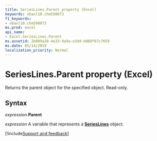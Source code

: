 ```yaml
---
title: SeriesLines.Parent property (Excel)
keywords: vbaxl10.chm598073
f1_keywords:
- vbaxl10.chm598073
ms.prod: excel
api_name:
- Excel.SeriesLines.Parent
ms.assetid: 2b009a28-4e33-9a9a-e3dd-b088f67c7659
ms.date: 05/14/2019
localization_priority: Normal
---
```



# SeriesLines.Parent property (Excel)

Returns the parent object for the specified object. Read-only.


## Syntax

_expression_.**Parent**

_expression_ A variable that represents a **[SeriesLines](Excel.SeriesLines(object).md)** object.




[!include[Support and feedback](~/includes/feedback-boilerplate.md)]